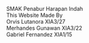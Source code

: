 SMAK Penabur Harapan Indah
<br />This Website Made By
<br />Orvis Lutanora XIA3/27
<br />Merhandes Gunawan XIA3/22
<br />Gabriel Fernandez XIA1/15
